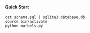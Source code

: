 #### Quick Start

    cat schema.sql | sqlite3 database.db
    source bin/activate
    python marbels.py
